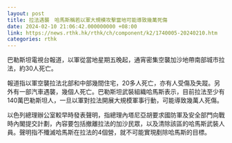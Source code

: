 ```yaml
---
layout: post
title: 拉法遇襲　哈馬斯稱若以軍大規模攻擊當地可能導致幾萬死傷
date: 2024-02-10 21:06:42.000000000 +08:00
link: https://news.rthk.hk/rthk/ch/component/k2/1740005-20240210.htm
categories: rthk
---
```


巴勒斯坦電視台報道，以軍從當地星期五晚起，通宵密集空襲加沙地帶南部城市拉法，約30人死亡。

報道指以軍空襲拉法北部和中部幾間住宅，20多人死亡，亦有人受傷及失蹤。另外有一部汽車遇襲，幾個人死亡。巴勒斯坦武裝組織哈馬斯表示，目前拉法至少有140萬巴勒斯坦人，一旦以軍對拉法開展大規模軍事行動，可能導致幾萬人死傷。

以色列總理辦公室較早時發表聲明，指總理內塔尼亞胡要求國防軍及安全部門向戰時內閣提交計劃，內容要包括撤離拉法的加沙民眾，以及清除該區的哈馬斯武裝人員。聲明指不殲滅哈馬斯在拉法的4個營，就不可能實現剷除哈馬斯的目標。
